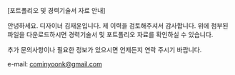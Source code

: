 [포트폴리오 및 경력기술서 자료 안내]

안녕하세요. 디자이너 김재윤입니다. 제 이력을 검토해주셔서 감사합니다. 위에 첨부된 파일을 다운로드하시면 경력기술서 및 포트폴리오 자료를 확인하실 수 있습니다.

추가 문의사항이나 필요한 정보가 있으시면 언제든지 연락 주시기 바랍니다.

e-mail: cominyoonk@gmail.com
